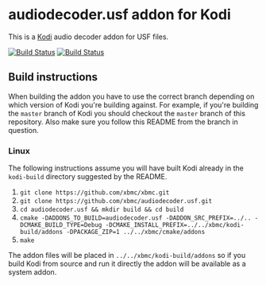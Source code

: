 # audiodecoder.usf addon for Kodi

This is a [Kodi](http://kodi.tv) audio decoder addon for USF files.

[![Build Status](https://travis-ci.org/xbmc/audiodecoder.usf.svg?branch=master)](https://travis-ci.org/xbmc/audiodecoder.usf)
[![Build Status](https://ci.appveyor.com/api/projects/status/github/xbmc/audiodecoder.usf?svg=true)](https://ci.appveyor.com/project/xbmc/audiodecoder-usf)

## Build instructions

When building the addon you have to use the correct branch depending on which version of Kodi you're building against. 
For example, if you're building the `master` branch of Kodi you should checkout the `master` branch of this repository. 
Also make sure you follow this README from the branch in question.

### Linux

The following instructions assume you will have built Kodi already in the `kodi-build` directory 
suggested by the README.

1. `git clone https://github.com/xbmc/xbmc.git`
2. `git clone https://github.com/xbmc/audiodecoder.usf.git`
3. `cd audiodecoder.usf && mkdir build && cd build`
4. `cmake -DADDONS_TO_BUILD=audiodecoder.usf -DADDON_SRC_PREFIX=../.. -DCMAKE_BUILD_TYPE=Debug -DCMAKE_INSTALL_PREFIX=../../xbmc/kodi-build/addons -DPACKAGE_ZIP=1 ../../xbmc/cmake/addons`
5. `make`

The addon files will be placed in `../../xbmc/kodi-build/addons` so if you build Kodi from source and run it directly 
the addon will be available as a system addon.
